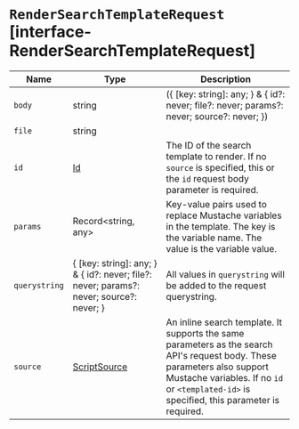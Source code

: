 # `RenderSearchTemplateRequest` [interface-RenderSearchTemplateRequest]

| Name | Type | Description |
| - | - | - |
| `body` | string | ({ [key: string]: any; } & { id?: never; file?: never; params?: never; source?: never; }) | All values in `body` will be added to the request body. |
| `file` | string | &nbsp; |
| `id` | [Id](./Id.md) | The ID of the search template to render. If no `source` is specified, this or the `id` request body parameter is required. |
| `params` | Record<string, any> | Key-value pairs used to replace Mustache variables in the template. The key is the variable name. The value is the variable value. |
| `querystring` | { [key: string]: any; } & { id?: never; file?: never; params?: never; source?: never; } | All values in `querystring` will be added to the request querystring. |
| `source` | [ScriptSource](./ScriptSource.md) | An inline search template. It supports the same parameters as the search API's request body. These parameters also support Mustache variables. If no `id` or `<templated-id>` is specified, this parameter is required. |
